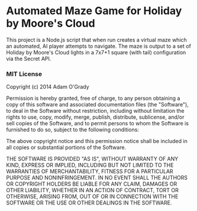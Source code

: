 # Automated Maze Game for Holiday by Moore's Cloud
This project is a Node.js script that when run creates a virtual maze which an automated, AI player attempts to navigate. The maze is output to a set of Holiday by Moore's Cloud lights in a 7x7+1 square (with tail) configuration via the Secret API.

### MIT License
Copyright (c) 2014 Adam O'Grady

Permission is hereby granted, free of charge, to any person obtaining a copy of this software and associated documentation files (the "Software"), to deal in the Software without restriction, including without limitation the rights to use, copy, modify, merge, publish, distribute, sublicense, and/or sell copies of the Software, and to permit persons to whom the Software is furnished to do so, subject to the following conditions:

The above copyright notice and this permission notice shall be included in all copies or substantial portions of the Software.

THE SOFTWARE IS PROVIDED "AS IS", WITHOUT WARRANTY OF ANY KIND, EXPRESS OR IMPLIED, INCLUDING BUT NOT LIMITED TO THE WARRANTIES OF MERCHANTABILITY, FITNESS FOR A PARTICULAR PURPOSE AND NONINFRINGEMENT. IN NO EVENT SHALL THE AUTHORS OR COPYRIGHT HOLDERS BE LIABLE FOR ANY CLAIM, DAMAGES OR OTHER LIABILITY, WHETHER IN AN ACTION OF CONTRACT, TORT OR OTHERWISE, ARISING FROM, OUT OF OR IN CONNECTION WITH THE SOFTWARE OR THE USE OR OTHER DEALINGS IN THE SOFTWARE.